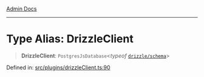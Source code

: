 [Admin Docs](/)

***

# Type Alias: DrizzleClient

> **DrizzleClient**: `PostgresJsDatabase`\<*typeof* [`drizzle/schema`](../../../drizzle/schema/README.md)\>

Defined in: [src/plugins/drizzleClient.ts:90](https://github.com/PalisadoesFoundation/talawa-api/blob/9f305099d404e8f36dd8bdadb150fba1e7235da9/src/plugins/drizzleClient.ts#L90)
